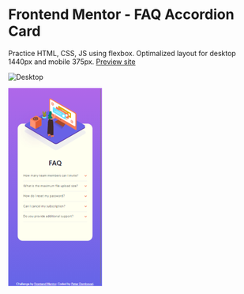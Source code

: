# Frontend Mentor - FAQ Accordion Card

Practice HTML, CSS, JS using flexbox. Optimalized layout for desktop 1440px and mobile 375px.
[Preview site](https://faq-accordion-card-red.vercel.app/)

![Desktop](./images/desktop-solution-faq-accordion-card.gif "Desktop 1440px")

![Mobile](./images/mobile-solution-faq-accordion-card.png "Mobile 375px")